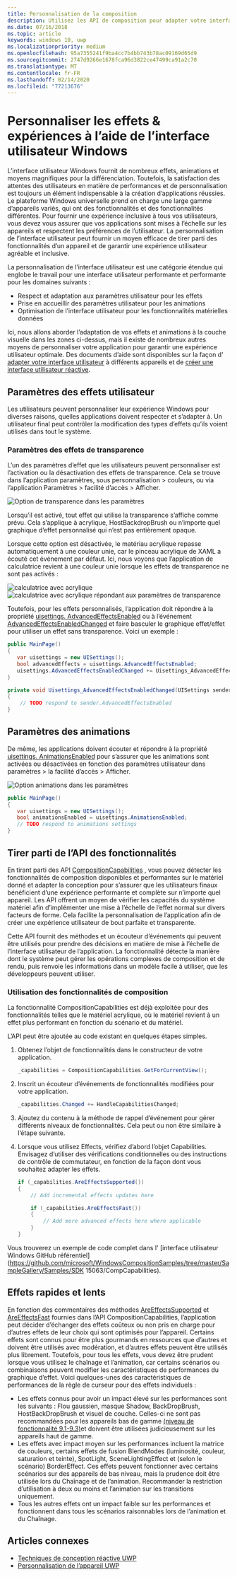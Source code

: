 ```yaml
---
title: Personnalisation de la composition
description: Utilisez les API de composition pour adapter votre interface utilisateur, optimiser les performances et prendre en charge les paramètres utilisateur et les caractéristiques des appareils.
ms.date: 07/16/2018
ms.topic: article
keywords: windows 10, uwp
ms.localizationpriority: medium
ms.openlocfilehash: 95a7355241f9ba4cc7b4bb743b78ac09169d65d9
ms.sourcegitcommit: 2747d9266e1678fca96d3822ce47499ca91a2c70
ms.translationtype: MT
ms.contentlocale: fr-FR
ms.lasthandoff: 02/14/2020
ms.locfileid: "77213676"
---
```

# <a name="tailoring-effects--experiences-using-windows-ui"></a>Personnaliser les effets & expériences à l’aide de l’interface utilisateur Windows

L’interface utilisateur Windows fournit de nombreux effets, animations et moyens magnifiques pour la différenciation. Toutefois, la satisfaction des attentes des utilisateurs en matière de performances et de personnalisation est toujours un élément indispensable à la création d’applications réussies. Le plateforme Windows universelle prend en charge une large gamme d’appareils variés, qui ont des fonctionnalités et des fonctionnalités différentes. Pour fournir une expérience inclusive à tous vos utilisateurs, vous devez vous assurer que vos applications sont mises à l’échelle sur les appareils et respectent les préférences de l’utilisateur. La personnalisation de l’interface utilisateur peut fournir un moyen efficace de tirer parti des fonctionnalités d’un appareil et de garantir une expérience utilisateur agréable et inclusive.

La personnalisation de l’interface utilisateur est une catégorie étendue qui englobe le travail pour une interface utilisateur performante et performante pour les domaines suivants :

- Respect et adaptation aux paramètres utilisateur pour les effets
- Prise en accueillir des paramètres utilisateur pour les animations
- Optimisation de l’interface utilisateur pour les fonctionnalités matérielles données

Ici, nous allons aborder l’adaptation de vos effets et animations à la couche visuelle dans les zones ci-dessus, mais il existe de nombreux autres moyens de personnaliser votre application pour garantir une expérience utilisateur optimale. Des documents d’aide sont disponibles sur la façon d' [adapter votre interface utilisateur](/windows/uwp/design/layout/screen-sizes-and-breakpoints-for-responsive-design) à différents appareils et de [créer une interface utilisateur réactive](/windows/uwp/design/layout/responsive-design).

## <a name="user-effects-settings"></a>Paramètres des effets utilisateur

Les utilisateurs peuvent personnaliser leur expérience Windows pour diverses raisons, quelles applications doivent respecter et s’adapter à. Un utilisateur final peut contrôler la modification des types d’effets qu’ils voient utilisés dans tout le système.

### <a name="transparency-effects-settings"></a>Paramètres des effets de transparence

L’un des paramètres d’effet que les utilisateurs peuvent personnaliser est l’activation ou la désactivation des effets de transparence. Cela se trouve dans l’application paramètres, sous personnalisation > couleurs, ou via l’application Paramètres > facilité d’accès > Afficher.

![Option de transparence dans les paramètres](images/tailoring-transparency-setting.png)

Lorsqu’il est activé, tout effet qui utilise la transparence s’affiche comme prévu. Cela s’applique à acrylique, HostBackdropBrush ou n’importe quel graphique d’effet personnalisé qui n’est pas entièrement opaque.

Lorsque cette option est désactivée, le matériau acrylique repasse automatiquement à une couleur unie, car le pinceau acrylique de XAML a écouté cet événement par défaut. Ici, nous voyons que l’application de calculatrice revient à une couleur unie lorsque les effets de transparence ne sont pas activés :

![calculatrice avec acrylique](images/tailoring-acrylic.png)
![calculatrice avec acrylique répondant aux paramètres de transparence](images/tailoring-acrylic-fallback.png)

Toutefois, pour les effets personnalisés, l’application doit répondre à la propriété [uisettings. AdvancedEffectsEnabled](https://docs.microsoft.com/uwp/api/windows.ui.viewmanagement.uisettings.advancedeffectsenabled) ou à l’événement [AdvancedEffectsEnabledChanged](https://docs.microsoft.com/uwp/api/windows.ui.viewmanagement.uisettings.advancedeffectsenabledchanged) et faire basculer le graphique effet/effet pour utiliser un effet sans transparence. Voici un exemple :

```cs
public MainPage()
{
   var uisettings = new UISettings();
   bool advancedEffects = uisettings.AdvancedEffectsEnabled;
   uisettings.AdvancedEffectsEnabledChanged += Uisettings_AdvancedEffectsEnabledChanged;
}

private void Uisettings_AdvancedEffectsEnabledChanged(UISettings sender, object args)
{
    // TODO respond to sender.AdvancedEffectsEnabled
}
```

## <a name="animations-settings"></a>Paramètres des animations

De même, les applications doivent écouter et répondre à la propriété [uisettings. AnimationsEnabled](https://docs.microsoft.com/uwp/api/windows.ui.viewmanagement.uisettings.animationsenabled) pour s’assurer que les animations sont activées ou désactivées en fonction des paramètres utilisateur dans paramètres > la facilité d’accès > Afficher.

![Option animations dans les paramètres](images/tailoring-animations-setting.png)

```cs
public MainPage()
{
   var uisettings = new UISettings();
   bool animationsEnabled = uisettings.AnimationsEnabled;
   // TODO respond to animations settings
}

```

## <a name="leveraging-the-capabilities-api"></a>Tirer parti de l’API des fonctionnalités

En tirant parti des API [CompositionCapabilities](/uwp/api/windows.ui.composition.compositioncapabilities) , vous pouvez détecter les fonctionnalités de composition disponibles et performantes sur le matériel donné et adapter la conception pour s’assurer que les utilisateurs finaux bénéficient d’une expérience performante et complète sur n’importe quel appareil. Les API offrent un moyen de vérifier les capacités du système matériel afin d’implémenter une mise à l’échelle de l’effet normal sur divers facteurs de forme. Cela facilite la personnalisation de l’application afin de créer une expérience utilisateur de bout parfaite et transparente.

Cette API fournit des méthodes et un écouteur d’événements qui peuvent être utilisés pour prendre des décisions en matière de mise à l’échelle de l’interface utilisateur de l’application. La fonctionnalité détecte la manière dont le système peut gérer les opérations complexes de composition et de rendu, puis renvoie les informations dans un modèle facile à utiliser, que les développeurs peuvent utiliser.

### <a name="using-composition-capabilities"></a>Utilisation des fonctionnalités de composition

La fonctionnalité CompositionCapabilities est déjà exploitée pour des fonctionnalités telles que le matériel acrylique, où le matériel revient à un effet plus performant en fonction du scénario et du matériel.

L’API peut être ajoutée au code existant en quelques étapes simples.

1. Obtenez l’objet de fonctionnalités dans le constructeur de votre application.

    ```cs
    _capabilities = CompositionCapabilities.GetForCurrentView();
    ```

1. Inscrit un écouteur d’événements de fonctionnalités modifiées pour votre application.

    ```cs
    _capabilities.Changed += HandleCapabilitiesChanged;
    ```

1. Ajoutez du contenu à la méthode de rappel d’événement pour gérer différents niveaux de fonctionnalités. Cela peut ou non être similaire à l’étape suivante.
1. Lorsque vous utilisez Effects, vérifiez d’abord l’objet Capabilities. Envisagez d’utiliser des vérifications conditionnelles ou des instructions de contrôle de commutateur, en fonction de la façon dont vous souhaitez adapter les effets.

    ```cs
    if (_capabilities.AreEffectsSupported())
    {
        // Add incremental effects updates here

        if (_capabilities.AreEffectsFast())
        {
            // Add more advanced effects here where applicable
        }
    }
    ```

Vous trouverez un exemple de code complet dans l' [interface utilisateur Windows GitHub référentiel](https://github.com/microsoft/WindowsCompositionSamples/tree/master/SampleGallery/Samples/SDK 15063/CompCapabilities).

## <a name="fast-vs-slow-effects"></a>Effets rapides et lents

En fonction des commentaires des méthodes [AreEffectsSupported](/uwp/api/windows.ui.composition.compositioncapabilities.areeffectssupported) et [AreEffectsFast](/uwp/api/windows.ui.composition.compositioncapabilities.areeffectsfast) fournies dans l’API CompositionCapabilities, l’application peut décider d’échanger des effets coûteux ou non pris en charge pour d’autres effets de leur choix qui sont optimisés pour l’appareil. Certains effets sont connus pour être plus gourmands en ressources que d’autres et doivent être utilisés avec modération, et d’autres effets peuvent être utilisés plus librement. Toutefois, pour tous les effets, vous devez être prudent lorsque vous utilisez le chaînage et l’animation, car certains scénarios ou combinaisons peuvent modifier les caractéristiques de performances du graphique d’effet. Voici quelques-unes des caractéristiques de performances de la règle de curseur pour des effets individuels :

- Les effets connus pour avoir un impact élevé sur les performances sont les suivants : Flou gaussien, masque Shadow, BackDropBrush, HostBackDropBrush et visuel de couche. Celles-ci ne sont pas recommandées pour les appareils bas de gamme [(niveau de fonctionnalité 9.1-9.3)](https://docs.microsoft.com/windows/desktop/direct3d11/overviews-direct3d-11-devices-downlevel-intro)et doivent être utilisées judicieusement sur les appareils haut de gamme.
- Les effets avec impact moyen sur les performances incluent la matrice de couleurs, certains effets de fusion BlendModes (luminosité, couleur, saturation et teinte), SpotLight, SceneLightingEffect et (selon le scénario) BorderEffect. Ces effets peuvent fonctionner avec certains scénarios sur des appareils de bas niveau, mais la prudence doit être utilisée lors du Chaînage et de l’animation. Recommander la restriction d’utilisation à deux ou moins et l’animation sur les transitions uniquement.
- Tous les autres effets ont un impact faible sur les performances et fonctionnent dans tous les scénarios raisonnables lors de l’animation et du Chaînage.

## <a name="related-articles"></a>Articles connexes

- [Techniques de conception réactive UWP](https://docs.microsoft.com/windows/uwp/design/layout/responsive-design)
- [Personnalisation de l’appareil UWP](https://docs.microsoft.com/windows/uwp/design/layout/screen-sizes-and-breakpoints-for-responsive-design)
